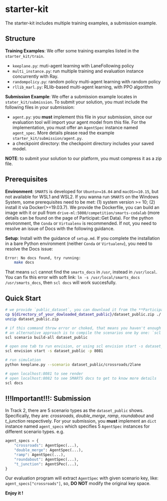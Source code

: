 # starter-kit 

The starter-kit includes multiple training examples, a submission example.

## Structure

**Training Examples**: We offer some training examples listed in the `starter_kit/train`.
- `keeplane.py`: muti-agent learning with LaneFollowing policy
- `multi_instance.py`: run multiple training and evaluation instance concurrently with Ray.
- `randompolicy.py`: random policy multi-agent learning with random policy
- `rllib_marl.py`: RLlib-based multi-agent learning, with PPO algorithm

**Submission Example**: We offer a submission example locates in `stater_kit/submission`. To submit your solution, you must include the following
files in your submission:

- `agent.py`: you **must** implement this file in your submission, since our evaluation tool will import your agent model from this file. For the implementation, you must offer an `AgentSpec` instance named `agent_spec`. More details please read the example `starter_kit/submission/agent.py`.
- a checkpoint directory: the checkpoint directory includes your saved model.

**NOTE**: to submit your solution to our platform, you must compress it as a zip file.


## Prerequisites

**Environment**: `SMARTS` is developed for `Ubuntu>=16.04` and `macOS>=10.15`, but not available for WSL1 and WSL2. If you wanna run `SMARTS` on the Windows System, some prerequisites need to be met: (1) system version >= 10; (2) install it via Docker(>=19.03.7). We provide the Dockerfile, you can build an image with it or pull from `drive-ml:5000/competition/smarts-codalab` (more details can be found on the page of Participat::Get Data). For the python environment, the `Conda` or `Virtualenv` is recommended. If not, you need to resolve an issue of Docs with the following guidance.

**Setup**: Install with the guidance of `setup.md`. If you complete the installation in a bare Python environment (neither `Conda` or `Virtualenv`), you need to resolve the Docs issue:

```bash
Error: No docs found, try running:
    make docs
```

That means `scl` cannot find the `smarts_docs` in `/usr`, instead in `/usr/local`. You can fix this error with soft link: `ln -s /usr/local/smarts_docs /usr/smarts_docs`, then `scl docs` will work succesfully.

## Quick Start

```bash
# we provide `public_dataset`, you can download it from the **Participate/Data** page, then compile it locally.
cp ${directory_of_your_dowloaded_dataset_public}/dataset_public.zip ./
unzip dataset_public.zip

# if this command throw error or choked, that means you haven't enough resources to compile it concurrently.
# an alternative approach is to compile the scenarios one by one: `scl scenario build ${scenario_dir}`
scl scenario build-all dataset_public

# open one tab to run envision, or using scl envision start -s dataset_public
scl envision start -s dataset_public -p 8081

# run simulation
python keeplane.py --scenario dataset_public/crossroads/2lane

# open localhost:8081 to see render
# open localhost:8082 to see SMARTS docs to get to know more details
scl docs
```

## !!!Important!!!: Submission

In Track 2, there are 5 scenario types as the `dataset_public` shows. Specifically, they are: _crossroads_, _double_merge_, _ramp_, _roundabout_ and _t_junction_ respectively. For your submission, you **must** implement an `dict` instance named `agent_specs` which specifies 5 `AgentSpec` instances for different scenario types. e.g.

```python
agent_specs = {
    "crossroads": AgentSpec(...),
    "double_merge": AgentSpec(...),
    "ramp": AgentSpec(...),
    "roundabout": AgentSpec(...),
    "t_junction": AgentSPec(...),
}
```

Our evaluation program will extract `AgentSpec` with given scenario key, like: `agent_specs["crossroads"]`, so, **DO NOT** modify the original key space.

**Enjoy it !**
